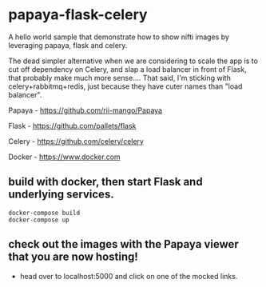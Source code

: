 # papaya-flask-celery


A hello world sample that demonstrate how to show nifti images by leveraging papaya, flask and celery.

The dead simpler alternative when we are considering to scale the app is to cut off dependency on Celery, and slap a load balancer in front of Flask, that probably make much more sense.... That said, I'm sticking with celery+rabbitmq+redis, just because they have cuter names than "load balancer".

Papaya - https://github.com/rii-mango/Papaya

Flask - https://github.com/pallets/flask

Celery - https://github.com/celery/celery

Docker - https://www.docker.com

## build with docker, then start Flask and underlying services.

```
docker-compose build
docker-compose up
```

## check out the images with the Papaya viewer that you are now hosting!

+ head over to localhost:5000 and click on one of the mocked links.